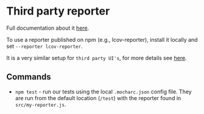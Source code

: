 # Third party reporter

Full documentation about it [here](https://github.com/mochajs/mocha/wiki/Third-party-reporters).

To use a reporter published on npm (e.g., lcov-reporter), install it locally and set `--reporter lcov-reporter`.

It is a very similar setup for `third party UI's`, for more details see [here](https://github.com/mochajs/mocha/wiki/Third-party-UIs).

## Commands

- `npm test` - run our tests using the local `.mocharc.json` config file. They are run from the default location (`/test`) with the reporter found in `src/my-reporter.js`.

